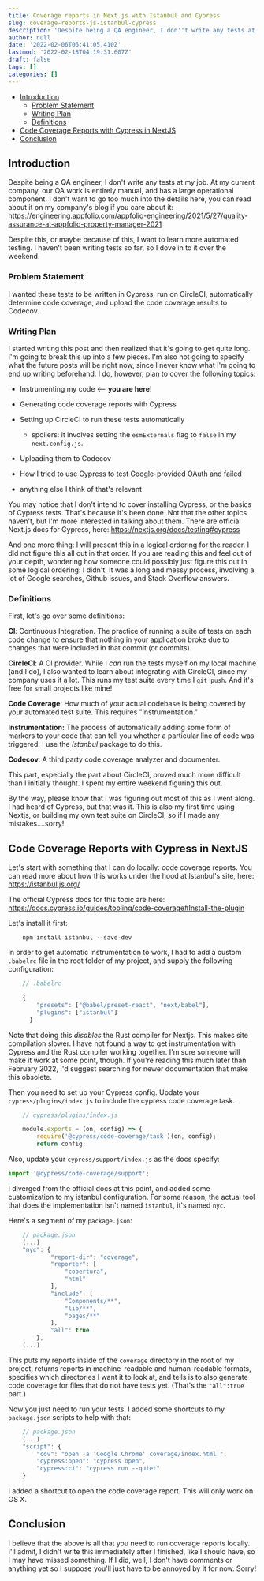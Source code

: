 ```yaml
---
title: Coverage reports in Next.js with Istanbul and Cypress
slug: coverage-reports-js-istanbul-cypress
description: 'Despite being a QA engineer, I don''t write any tests at my job. At my current company, our QA work is entirely manual, and has a large operational component.'
author: null
date: '2022-02-06T06:41:05.410Z'
lastmod: '2022-02-18T04:19:31.607Z'
draft: false
tags: []
categories: []
---
```


- [Introduction](#introduction)
  - [Problem Statement](#problem-statement)
  - [Writing Plan](#writing-plan)
  - [Definitions](#definitions)
- [Code Coverage Reports with Cypress in NextJS](#code-coverage-reports-with-cypress-in-nextjs)
- [Conclusion](#conclusion)

## Introduction

Despite being a QA engineer, I don't write any tests at my job. At my current company, our QA work is entirely manual, and has a large operational component. I don't want to go too much into the details here, you can read about it on my company's blog if you care about it: <https://engineering.appfolio.com/appfolio-engineering/2021/5/27/quality-assurance-at-appfolio-property-manager-2021>

Despite this, or maybe because of this, I want to learn more automated testing. I haven't been writing tests so far, so I dove in to it over the weekend.

### Problem Statement

I wanted these tests to be written in Cypress, run on CircleCI, automatically determine code coverage, and upload the code coverage results to Codecov.

### Writing Plan

I started writing this post and then realized that it's going to get quite long. I'm going to break this up into a few pieces. I'm also not going to specify what the future posts will be right now, since I never know what I'm going to end up writing beforehand. I do, however, plan to cover the following topics:

- Instrumenting my code <-- **you are here**!
- Generating code coverage reports with Cypress
- Setting up CircleCI to run these tests automatically

  - spoilers: it involves setting the `esmExternals` flag to `false` in my `next.config.js`.

- Uploading them to Codecov
- How I tried to use Cypress to test Google-provided OAuth and failed
- anything else I think of that's relevant

You may notice that I don't intend to cover installing Cypress, or the basics of Cypress tests. That's because it's been done. Not that the other topics haven't, but I'm more interested in talking about them. There are official Next.js docs for Cypress, here: <https://nextjs.org/docs/testing#cypress>

And one more thing: I will present this in a logical ordering for the reader. I did not figure this all out in that order. If you are reading this and feel out of your depth, wondering how someone could possibly just figure this out in some logical ordering: I didn't. It was a long and messy process, involving a lot of Google searches, Github issues, and Stack Overflow answers.

### Definitions

First, let's go over some definitions:

**CI**_:_ Continuous Integration. The practice of running a suite of tests on each code change to ensure that nothing in your application broke due to changes that were included in that commit (or commits).

**CircleCI**: A CI provider. While I _can_ run the tests myself on my local machine (and I do), I also wanted to learn about integrating with CircleCI, since my company uses it a lot. This runs my test suite every time I `git push`. And it's free for small projects like mine!

**Code Coverage**: How much of your actual codebase is being covered by your automated test suite. This requires "instrumentation."

**Instrumentation:** The process of automatically adding some form of markers to your code that can tell you whether a particular line of code was triggered. I use the _Istanbul_ package to do this.

**Codecov**: A third party code coverage analyzer and documenter.

This part, especially the part about CircleCI, proved much more difficult than I initially thought. I spent my entire weekend figuring this out.

By the way, please know that I was figuring out most of this as I went along. I had heard of Cypress, but that was it. This is also my first time using Nextjs, or building my own test suite on CircleCI, so if I made any mistakes....sorry!

## Code Coverage Reports with Cypress in NextJS

Let's start with something that I can do locally: code coverage reports. You can read more about how this works under the hood at Istanbul's site, here: <https://istanbul.js.org/>

The official Cypress docs for this topic are here: <https://docs.cypress.io/guides/tooling/code-coverage#Install-the-plugin>

Let's install it first:

```
    npm install istanbul --save-dev
```

In order to get automatic instrumentation to work, I had to add a custom `.babelrc` file in the root folder of my project, and supply the following configuration:

```jsx
    // .babelrc

    {
        "presets": ["@babel/preset-react", "next/babel"],
        "plugins": ["istanbul"]
      }
```

Note that doing this _disables_ the Rust compiler for Nextjs. This makes site compilation slower. I have not found a way to get instrumentation with Cypress and the Rust compiler working together. I'm sure someone will make it work at some point, though. If you're reading this much later than February 2022, I'd suggest searching for newer documentation that make this obsolete.

Then you need to set up your Cypress config. Update your `cypress/plugins/index.js` to include the cypress code coverage task.

```jsx
    // cypress/plugins/index.js

    module.exports = (on, config) => {
        require('@cypress/code-coverage/task')(on, config);
        return config;
```

Also, update your `cypress/support/index.js` as the docs specify:

```jsx
import '@cypress/code-coverage/support';
```

I diverged from the official docs at this point, and added some customization to my istanbul configuration. For some reason, the actual tool that does the implementation isn't named `istanbul`, it's named `nyc`.

Here's a segment of my `package.json`:

```jsx
    // package.json
    (...)
    "nyc": {
            "report-dir": "coverage",
            "reporter": [
                "cobertura",
                "html"
            ],
            "include": [
                "Components/**",
                "lib/**",
                "pages/**"
            ],
            "all": true
        },
    (...)
```

This puts my reports inside of the `coverage` directory in the root of my project, returns reports in machine-readable and human-readable formats, specifies which directories I want it to look at, and tells is to also generate code coverage for files that do not have tests yet. (That's the `"all":true` part.)

Now you just need to run your tests. I added some shortcuts to my `package.json` scripts to help with that:

```jsx
    // package.json
    (...)
    "script": {
        "cov": "open -a 'Google Chrome' coverage/index.html ",
        "cypress:open": "cypress open",
        "cypress:ci": "cypress run --quiet"
    }
```

I added a shortcut to open the code coverage report. This will only work on OS X.

## Conclusion

I believe that the above is all that you need to run coverage reports locally. I'll admit, I didn't write this immediately after I finished, like I should have, so I may have missed something. If I did, well, I don't have comments or anything yet so I suppose you'll just have to be annoyed by it for now. Sorry!
